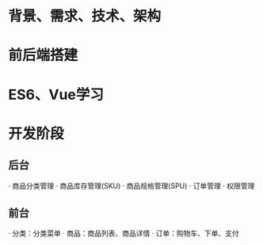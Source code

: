 # 背景、需求、技术、架构
# 前后端搭建
# ES6、Vue学习
# 开发阶段
## 后台
· 商品分类管理
· 商品库存管理(SKU)
· 商品规格管理(SPU)
· 订单管理
· 权限管理
## 前台
· 分类：分类菜单
· 商品：商品列表、商品详情
· 订单：购物车、下单、支付
